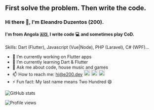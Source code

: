## First solve the problem. Then write the code.

### Hi there 👋, I'm Eleandro Duzentos (200).
#### I'm from Angola 🇦🇴, I write code 💻 and sometimes play CoD.

Skills: Dart (Flutter), Javascript (Vue|Node), PHP (Laravel), C# (WPF)...

- 🔭 I’m currently working on Flutter apps
- 🌱 I’m currently learning Dart & Flutter
- 💬 Ask me about code, house music and games
- 📫 How to reach me: [hi@e200.dev](mailto:hi@e200.dev) [<img src='https://cdn.jsdelivr.net/npm/simple-icons@3.0.1/icons/linkedin.svg' alt='linkedin' height='20'>](https://www.linkedin.com/in/iam-e200/) [<img src='https://cdn.jsdelivr.net/npm/simple-icons@3.0.1/icons/twitter.svg' alt='twitter' height='20'>](https://twitter.com/iam_e200) [<img src='https://cdn.jsdelivr.net/npm/simple-icons@3.0.1/icons/github.svg' alt='github' height='20'>](https://github.com/e200)
- ⚡ Fun fact: My last name means Two Hundred 😄

![GitHub stats](https://github-readme-stats.vercel.app/api?username=e200&show_icons=true)

![Profile views](https://gpvc.arturio.dev/e200)

